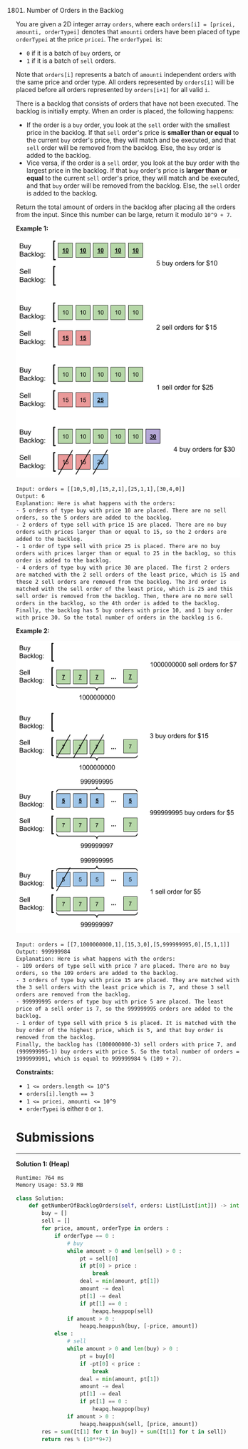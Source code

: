 1801. Number of Orders in the Backlog

You are given a 2D integer array `orders`, where each `orders[i] = [pricei, amounti, orderTypei]` denotes that `amounti` orders have been placed of type `orderTypei` at the price `pricei`. The `orderTypei `is:

* `0` if it is a batch of `buy` orders, or
* `1` if it is a batch of `sell` orders.

Note that `orders[i]` represents a batch of `amounti` independent orders with the same price and order type. All orders represented by `orders[i]` will be placed before all orders represented by `orders[i+1]` for all valid `i`.

There is a backlog that consists of orders that have not been executed. The backlog is initially empty. When an order is placed, the following happens:

* If the order is a `buy` order, you look at the `sell` order with the smallest price in the backlog. If that `sell` order's price is **smaller than or equal** to the current `buy` order's price, they will match and be executed, and that `sell` order will be removed from the backlog. Else, the `buy` order is added to the backlog.
* Vice versa, if the order is a `sell` order, you look at the buy order with the largest price in the backlog. If that `buy` order's price is **larger than or equal** to the current `sell` order's price, they will match and be executed, and that `buy` order will be removed from the backlog. Else, the `sell` order is added to the backlog.

Return the total amount of orders in the backlog after placing all the orders from the input. Since this number can be large, return it modulo `10^9 + 7`.

 

**Example 1:**

![1801_ex1.png](img/1801_ex1.png)
```
Input: orders = [[10,5,0],[15,2,1],[25,1,1],[30,4,0]]
Output: 6
Explanation: Here is what happens with the orders:
- 5 orders of type buy with price 10 are placed. There are no sell orders, so the 5 orders are added to the backlog.
- 2 orders of type sell with price 15 are placed. There are no buy orders with prices larger than or equal to 15, so the 2 orders are added to the backlog.
- 1 order of type sell with price 25 is placed. There are no buy orders with prices larger than or equal to 25 in the backlog, so this order is added to the backlog.
- 4 orders of type buy with price 30 are placed. The first 2 orders are matched with the 2 sell orders of the least price, which is 15 and these 2 sell orders are removed from the backlog. The 3rd order is matched with the sell order of the least price, which is 25 and this sell order is removed from the backlog. Then, there are no more sell orders in the backlog, so the 4th order is added to the backlog.
Finally, the backlog has 5 buy orders with price 10, and 1 buy order with price 30. So the total number of orders in the backlog is 6.
```

**Example 2:**

![1801_ex2.png](img/1801_ex2.png)
```
Input: orders = [[7,1000000000,1],[15,3,0],[5,999999995,0],[5,1,1]]
Output: 999999984
Explanation: Here is what happens with the orders:
- 109 orders of type sell with price 7 are placed. There are no buy orders, so the 109 orders are added to the backlog.
- 3 orders of type buy with price 15 are placed. They are matched with the 3 sell orders with the least price which is 7, and those 3 sell orders are removed from the backlog.
- 999999995 orders of type buy with price 5 are placed. The least price of a sell order is 7, so the 999999995 orders are added to the backlog.
- 1 order of type sell with price 5 is placed. It is matched with the buy order of the highest price, which is 5, and that buy order is removed from the backlog.
Finally, the backlog has (1000000000-3) sell orders with price 7, and (999999995-1) buy orders with price 5. So the total number of orders = 1999999991, which is equal to 999999984 % (109 + 7).
```

**Constraints:**

* `1 <= orders.length <= 10^5`
* `orders[i].length == 3`
* `1 <= pricei, amounti <= 10^9`
* `orderTypei` is either `0` or `1`.

# Submissions
---
**Solution 1: (Heap)**
```
Runtime: 764 ms
Memory Usage: 53.9 MB
```
```python
class Solution:
    def getNumberOfBacklogOrders(self, orders: List[List[int]]) -> int:
        buy = []
        sell = []
        for price, amount, orderType in orders :
            if orderType == 0 :
                # buy
                while amount > 0 and len(sell) > 0 :
                    pt = sell[0]
                    if pt[0] > price :
                        break
                    deal = min(amount, pt[1])
                    amount -= deal
                    pt[1] -= deal
                    if pt[1] == 0 :
                        heapq.heappop(sell)
                if amount > 0 :
                    heapq.heappush(buy, [-price, amount])
            else :
                # sell
                while amount > 0 and len(buy) > 0 :
                    pt = buy[0]
                    if -pt[0] < price :
                        break
                    deal = min(amount, pt[1])
                    amount -= deal
                    pt[1] -= deal
                    if pt[1] == 0 :
                        heapq.heappop(buy)
                if amount > 0 :
                    heapq.heappush(sell, [price, amount])
        res = sum([t[1] for t in buy]) + sum([t[1] for t in sell])
        return res % (10**9+7)
```
